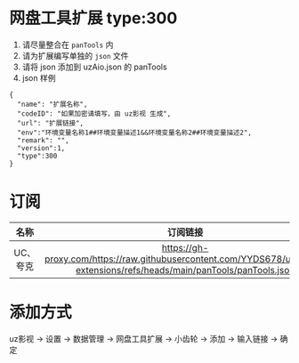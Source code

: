 # 网盘工具扩展 type:300

1. 请尽量整合在 `panTools` 内
2. 请为扩展编写单独的 `json` 文件
3. 请将 json 添加到 uzAio.json 的 panTools
4. json 样例

```
{
  "name": "扩展名称",
  "codeID": "如果加密请填写，由 uz影视 生成",
  "url": "扩展链接",
  "env":"环境变量名称1##环境变量描述1&&环境变量名称2##环境变量描述2",
  "remark": "",
  "version":1,
  "type":300
}
```

# 订阅

|   名称   |                                                      订阅链接                                                      |
| :------: | :----------------------------------------------------------------------------------------------------------------: |
| UC、夸克 | https://gh-proxy.com/https://raw.githubusercontent.com/YYDS678/uzVideo-extensions/refs/heads/main/panTools/panTools.json |

# 添加方式

uz影视 -> 设置 -> 数据管理 -> 网盘工具扩展 -> 小齿轮 -> 添加 -> 输入链接 -> 确定
